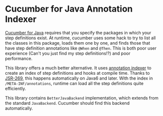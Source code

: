Cucumber for Java Annotation Indexer
====================================

[Cucumber for Java](http://cukes.info/install-cucumber-jvm.html) requires that you specify the packages
in which your step definitions exist. At runtime, cucumber uses some hack to try to list all the classes
in this package, loads them one by one, and finds those that have step definition annotations like `@When` and
`@Then`. This is both poor user experience (Can't you just find my step definitions!?) and poor performance.

This library offers a much better alternative. It uses
[annotation indexer](https://github.com/jenkinsci/lib-annotation-indexer) to create an index of
step definitions and hooks at compile time. Thanks to [JSR-269](https://www.jcp.org/en/jsr/detail?id=269),
this happens automatically on Java6 and later. With the index in `/META-INF/annotations`, runtime can load
all the step definitions quite efficiently.

This library contains `BetterJavaBackend` implementation, which extends from the standard `JavaBackend`.
Cucumber should find this backend automatically.